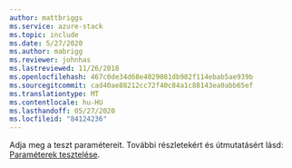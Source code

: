 ```yaml
---
author: mattbriggs
ms.service: azure-stack
ms.topic: include
ms.date: 5/27/2020
ms.author: mabrigg
ms.reviewer: johnhas
ms.lastreviewed: 11/26/2018
ms.openlocfilehash: 467c0de34d68e4029081db982f114ebab5ae939b
ms.sourcegitcommit: cad40ae88212cc72f40c84a1c88143ea0abb65ef
ms.translationtype: MT
ms.contentlocale: hu-HU
ms.lasthandoff: 05/27/2020
ms.locfileid: "84124236"
---
```

Adja meg a teszt paramétereit. További részletekért és útmutatásért lásd: [Paraméterek tesztelése](../azure-stack-vaas-parameters.md#test-parameters).